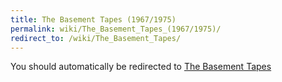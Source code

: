 ```yaml
---
title: The Basement Tapes (1967/1975)
permalink: wiki/The_Basement_Tapes_(1967/1975)/
redirect_to: /wiki/The_Basement_Tapes/
---
```


You should automatically be redirected to [The Basement Tapes](/wiki/The_Basement_Tapes/)
